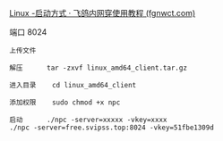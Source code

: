 [Linux -启动方式 · 飞鸽内网穿使用教程 (fgnwct.com)](https://www.fgnwct.com/help/linux.html#hiden)



端口 8024

```
上传文件

解压		tar -zxvf linux_amd64_client.tar.gz

进入目录	cd linux_amd64_client

添加权限 	sudo chmod +x npc 

启动		./npc -server=xxxxx -vkey=xxxx
./npc -server=free.svipss.top:8024 -vkey=51fbe1309d
```

